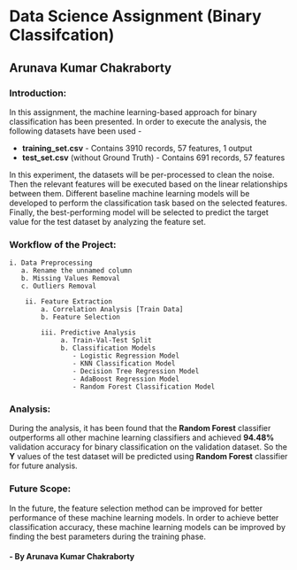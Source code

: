 # Data Science Assignment (Binary Classifcation)
## Arunava Kumar Chakraborty


### Introduction:

In this assignment, the machine learning-based approach for binary classification has been presented. In order to execute the analysis, the following datasets have been used - 
- **training_set.csv** - Contains 3910 records, 57 features, 1 output
- **test_set.csv** (without Ground Truth) - Contains 691 records, 57 features

In this experiment, the datasets will be per-processed to clean the noise. Then the relevant features will be executed based on the linear relationships between them. Different baseline machine learning models will be developed to perform the classification task based on the selected features. Finally, the best-performing model will be selected to predict the target value for the test dataset by analyzing the feature set.


### Workflow of the Project:

    i. Data Preprocessing
       a. Rename the unnamed column
       b. Missing Values Removal
       c. Outliers Removal

        ii. Feature Extraction
            a. Correlation Analysis [Train Data]
            b. Feature Selection
    
            iii. Predictive Analysis
                 a. Train-Val-Test Split
                 b. Classification Models
                    - Logistic Regression Model
                    - KNN Classification Model
                    - Decision Tree Regression Model
                    - AdaBoost Regression Model
                    - Random Forest Classification Model
                    

### Analysis:
During the analysis, it has been found that the **Random Forest** classifier outperforms all other machine learning classifiers and achieved **94.48%** validation accuracy for binary classification on the validation dataset. So the **Y** values of the test dataset will be predicted using **Random Forest** classifier for future analysis.


### Future Scope:

In the future, the feature selection method can be improved for better performance of these machine learning models. In order to achieve better classification accuracy, these machine learning models can be improved by finding the best parameters during the training phase.


#### - By Arunava Kumar Chakraborty
